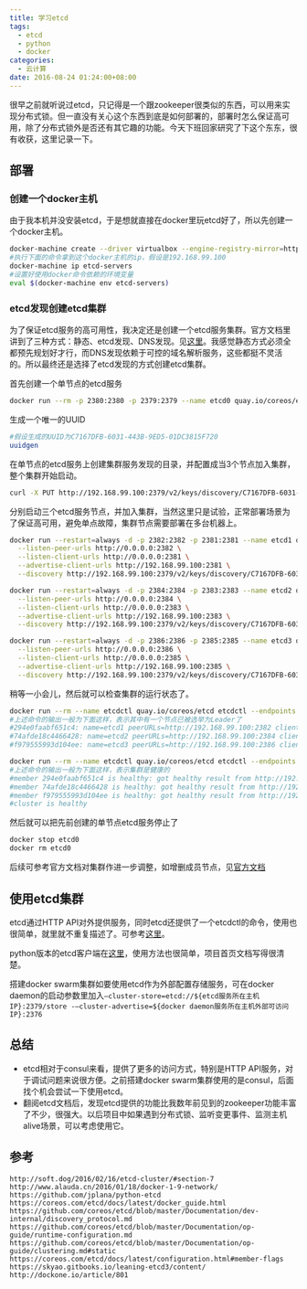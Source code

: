 ```yaml
---
title: 学习etcd
tags:
  - etcd
  - python
  - docker
categories:
  - 云计算
date: 2016-08-24 01:24:00+08:00
---
```

很早之前就听说过etcd，只记得是一个跟zookeeper很类似的东西，可以用来实现分布式锁。但一直没有关心这个东西到底是如何部署的，部署时怎么保证高可用，除了分布式锁外是否还有其它趣的功能。今天下班回家研究了下这个东东，很有收获，这里记录一下。

## 部署

### 创建一个docker主机

由于我本机并没安装etcd，于是想就直接在docker里玩etcd好了，所以先创建一个docker主机。

```bash
docker-machine create --driver virtualbox --engine-registry-mirror=https://xxxxx.mirror.aliyuncs.com etcd-servers
#执行下面的命令拿到这个docker主机的ip，假设是192.168.99.100
docker-machine ip etcd-servers
#设置好使用docker命令依赖的环境变量
eval $(docker-machine env etcd-servers)
```

### etcd发现创建etcd集群

为了保证etcd服务的高可用性，我决定还是创建一个etcd服务集群。官方文档里讲到了三种方式：静态、etcd发现、DNS发现。见[这里](https://github.com/coreos/etcd/blob/master/Documentation/op-guide/clustering.md#static)。我感觉静态方式必须全都预先规划好才行，而DNS发现依赖于可控的域名解析服务，这些都挺不灵活的。所以最终还是选择了etcd发现的方式创建etcd集群。

首先创建一个单节点的etcd服务

```bash
docker run --rm -p 2380:2380 -p 2379:2379 --name etcd0 quay.io/coreos/etcd etcd --name etcd0 --initial-advertise-peer-urls http://192.168.99.100:2380 --listen-peer-urls http://0.0.0.0:2380 --advertise-client-urls http://192.168.99.100:2379 --listen-client-urls http://0.0.0.0:2379 --initial-cluster etcd0=http://192.168.99.100:2380
```

生成一个唯一的UUID

```bash
#假设生成的UUID为C7167DFB-6031-443B-9ED5-01DC3815F720
uuidgen
```

在单节点的etcd服务上创建集群服务发现的目录，并配置成当3个节点加入集群，整个集群开始启动。

```bash
curl -X PUT http://192.168.99.100:2379/v2/keys/discovery/C7167DFB-6031-443B-9ED5-01DC3815F720/_config/size -d value=3
```

分别启动三个etcd服务节点，并加入集群，当然这里只是试验，正常部署场景为了保证高可用，避免单点故障，集群节点需要部署在多台机器上。

```bash
docker run --restart=always -d -p 2382:2382 -p 2381:2381 --name etcd1 quay.io/coreos/etcd etcd --name etcd1 --initial-advertise-peer-urls http://192.168.99.100:2382 \
  --listen-peer-urls http://0.0.0.0:2382 \
  --listen-client-urls http://0.0.0.0:2381 \
  --advertise-client-urls http://192.168.99.100:2381 \
  --discovery http://192.168.99.100:2379/v2/keys/discovery/C7167DFB-6031-443B-9ED5-01DC3815F720

docker run --restart=always -d -p 2384:2384 -p 2383:2383 --name etcd2 quay.io/coreos/etcd etcd --name etcd2 --initial-advertise-peer-urls http://192.168.99.100:2384 \
  --listen-peer-urls http://0.0.0.0:2384 \
  --listen-client-urls http://0.0.0.0:2383 \
  --advertise-client-urls http://192.168.99.100:2383 \
  --discovery http://192.168.99.100:2379/v2/keys/discovery/C7167DFB-6031-443B-9ED5-01DC3815F720

docker run --restart=always -d -p 2386:2386 -p 2385:2385 --name etcd3 quay.io/coreos/etcd etcd --name etcd3 --initial-advertise-peer-urls http://192.168.99.100:2386 \
  --listen-peer-urls http://0.0.0.0:2386 \
  --listen-client-urls http://0.0.0.0:2385 \
  --advertise-client-urls http://192.168.99.100:2385 \
  --discovery http://192.168.99.100:2379/v2/keys/discovery/C7167DFB-6031-443B-9ED5-01DC3815F720
```

稍等一小会儿，然后就可以检查集群的运行状态了。

```bash
docker run --rm --name etcdctl quay.io/coreos/etcd etcdctl --endpoints http://192.168.99.100:2381,http://192.168.99.100:2383,http://192.168.99.100:2385 member list
#上述命令的输出一般为下面这样，表示其中有一个节点已被选举为Leader了
#294e0faabf651c4: name=etcd1 peerURLs=http://192.168.99.100:2382 clientURLs=http://192.168.99.100:2381 isLeader=false
#74afde18c4466428: name=etcd2 peerURLs=http://192.168.99.100:2384 clientURLs=http://192.168.99.100:2383 isLeader=false
#f979555993d104ee: name=etcd3 peerURLs=http://192.168.99.100:2386 clientURLs=http://192.168.99.100:2385 isLeader=true

docker run --rm --name etcdctl quay.io/coreos/etcd etcdctl --endpoints http://192.168.99.100:2381,http://192.168.99.100:2383,http://192.168.99.100:2385 cluster-health
#上述命令的输出一般为下面这样，表示集群是健康的
#member 294e0faabf651c4 is healthy: got healthy result from http://192.168.99.100:2381
#member 74afde18c4466428 is healthy: got healthy result from http://192.168.99.100:2383
#member f979555993d104ee is healthy: got healthy result from http://192.168.99.100:2385
#cluster is healthy
```

然后就可以把先前创建的单节点etcd服务停止了

```bash
docker stop etcd0
docker rm etcd0
```

后续可参考官方文档对集群作进一步调整，如增删成员节点，见[官方文档](https://github.com/coreos/etcd/blob/master/Documentation/op-guide/runtime-configuration.md)

## 使用etcd集群

etcd通过HTTP API对外提供服务，同时etcd还提供了一个etcdctl的命令，使用也很简单，就里就不重复描述了。可参考[这里](http://cizixs.com/2016/08/02/intro-to-etcd)。

python版本的etcd客户端在[这里](https://github.com/jplana/python-etcd)，使用方法也很简单，项目首页文档写得很清楚。

搭建docker swarm集群如要使用etcd作为外部配置存储服务，可在docker daemon的启动参数里加入`–cluster-store=etcd://${etcd服务所在主机IP}:2379/store -–cluster-advertise=${docker daemon服务所在主机外部可访问IP}:2376`

## 总结

* etcd相对于consul来看，提供了更多的访问方式，特别是HTTP API服务，对于调试问题来说很方便。之前搭建docker swarm集群使用的是consul，后面找个机会尝试一下使用etcd。
* 翻阅etcd文档后，发现etcd提供的功能比我数年前见到的zookeeper功能丰富了不少，很强大。以后项目中如果遇到分布式锁、监听变更事件、监测主机alive场景，可以考虑使用它。

## 参考

`http://soft.dog/2016/02/16/etcd-cluster/#section-7`
`http://www.alauda.cn/2016/01/18/docker-1-9-network/`
`https://github.com/jplana/python-etcd`
`https://coreos.com/etcd/docs/latest/docker_guide.html`
`https://github.com/coreos/etcd/blob/master/Documentation/dev-internal/discovery_protocol.md`
`https://github.com/coreos/etcd/blob/master/Documentation/op-guide/runtime-configuration.md`
`https://github.com/coreos/etcd/blob/master/Documentation/op-guide/clustering.md#static`
`https://coreos.com/etcd/docs/latest/configuration.html#member-flags`
`https://skyao.gitbooks.io/leaning-etcd3/content/`
`http://dockone.io/article/801`
